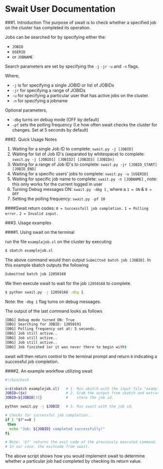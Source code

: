 Swait User Documentation 
========================
###1. Introduction 
The purpose of swait is to check whether a specified job on the cluster has completed its operation. 

Jobs can be searched for by specifying either the: 
* `JOBID`
* `USERID`
* or `JOBNAME` 

Search parameters are set by specifying the `-j` `-jr` `-u` and `-n` flags. 

Where,
* `-j` is for specifying a single JOBID or list of JOBIDs 
* `-jr` for specifying a range of JOBIDs
* `-u` for specifying a particular user that has active jobs on the cluster.
* `-n` for specifying a jobname

Optional parameters,
* `-dbg` turns on debug mode (OFF by default)
* `-pf` sets the polling frequency (I.e how often swait checks the cluster for changes. Set at 5 seconds by default)

###2. Quick Usage Notes 

1. Waiting for a single Job ID to complete: `swait.py -j [JOBID]` 
2. Waiting for list of Job ID's (separated by whitespace) to complete: `swait.py -j [JOBID1] [JOBID2] [JOBID3] [JOBIDn]` 
3. Waiting for a range of Job ID's to complete: `swait.py -jr [JOBID_START] [JOBID_END]`
4. Waiting for a specific users' jobs to complete: `swait.py -u [USERID]` 
5. Waiting for specific job name to complete: `swait.py -n [JOBNAME]` , note: this only works for the current logged in user
6. Turning Debug messages ON: `swait.py -dbg 1` , where a `1 = ON` & `0 = OFF`
7. Setting the polling frequency: `swait.py -pf 10`

####Swait return codes: 
`0 = Successfull job completion.` 
`1 = Polling error.` 
`2 = Invalid input.` 

###3. Usage examples

####1. Using swait on the terminal
 
 run the file `examplejob.sl` on the cluster by executing 
```bash
$ sbatch examplejob.sl
```
The above command would then output `Submitted batch job [JOBID]`. In this example sbatch outputs the following 
```bash
Submitted batch job 12050168
```
We then execute swait to wait for the job `12050168` to complete.
```bash
$ python swait.py -j 12050168 -dbg 1 
```
Note: the `-dbg 1` flag turns on debug messages. 

The output of the last command looks as follows 
```bash
[DBG] Debug mode turned ON: True 
[DBG] Searching for JOBID: 12050191 
[DBG] Polling frequency set at: 5 seconds. 
[DBG] Job still active..
[DBG] Job still active.. 
[DBG] Job still active..
[DBG] Job finished (or it was never there to begin with) 
```
swait will then return control to the terminal prompt and return `0` indicating a successful job completion. 

####2. An example workflow utilizing swait 

```bash
#!/bin/bash

x=$(sbatch examplejob.sl)   # 1. Run sbatch with the input file "examplejob.sl".
JOBID=($x)                  # 2. Grab the output from sbatch and extract and
JOBID=${JOBID[3]}           #    store the job id.

python swait.py -j $JOBID   # 3. Run swait with the job id.

# Checks for successful job completion..
if [ "$?"==0 ]
 then
  echo "Job: ${JOBID} completed successfully!"
fi

# Note: '$?' returns the exit code of the previously executed command.
# In our case, the exitcode from swait.
```

The above script shows how you would implement swait to determine whether a particular job had completed by checking its return value.


